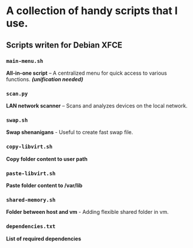 # A collection of handy scripts that I use.

## Scripts writen for Debian XFCE

### `main-menu.sh`
**All-in-one script** – A centralized menu for quick access to various functions. ***(unification needed)***

### `scan.py`
**LAN network scanner** – Scans and analyzes devices on the local network.

### `swap.sh`
**Swap shenanigans** - Useful to create fast swap file.

### `copy-libvirt.sh`
**Copy folder content to user path**

### `paste-libvirt.sh`
**Paste folder content to /var/lib**

### `shared-memory.sh`
**Folder between host and vm** - Adding flexible shared folder in vm.

### `dependencies.txt`
**List of required dependencies**
